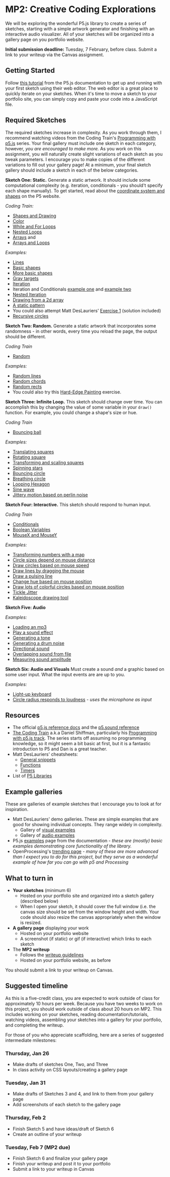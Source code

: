 # MP2: Creative Coding Explorations

We will be exploring the wonderful P5.js library to create a series of sketches,
starting with a simple artwork generator and finishing with an interactive audio
visualizer. All of your sketches will be organized into a gallery page on you
portfolio website.

**Initial submission deadline:** Tuesday, 7 February, before class. Submit a
link to your writeup via the Canvas assignment.

## Getting Started

Follow [this tutorial](https://p5js.org/get-started/) from the P5.js
documentation to get up and running with your first sketch using their web
editor. The web editor is a great place to quickly iterate on your sketches.
When it's time to move a sketch to your portfolio site, you can simply copy and
paste your code into a JavaScript file.

## Required Sketches

The required sketches increase in complexity. As you work through them, I
recommend watching videos from the Coding Train's
[Programming with p5.js](https://thecodingtrain.com/tracks/code-programming-with-p5-js)
series. Your final gallery must include one sketch in each category, however,
_you are encouraged to make more._ As you work on this assignment, you will
naturally create slight variations of each sketch as you tweak parameters. I
encourage you to make copies of the different variations to fill out your
gallery page! At a minimum, your final sketch gallery should include a sketch in
each of the below categories.

**Sketch One: Static.** Generate a static artwork. It should include some
computational complexity (e.g. iteration, conditionals - you should't specify
each shape manually). To get started, read about the
[coordinate system and shapes](https://p5js.org/learn/coordinate-system-and-shapes.html)
on the P5 website.

_Coding Train:_

- [Shapes and Drawing](https://thecodingtrain.com/tracks/code-programming-with-p5-js/code/1-intro/3-shapes-drawing)
- [Color](https://thecodingtrain.com/tracks/code-programming-with-p5-js/code/1-intro/4-color)
- [While and For Loops](https://thecodingtrain.com/tracks/code-programming-with-p5-js/code/4-loops/1-while-for)
- [Nested Loops](https://thecodingtrain.com/tracks/code-programming-with-p5-js/code/4-loops/2-nested)
- [Arrays](https://thecodingtrain.com/tracks/code-programming-with-p5-js/code/7-arrays/1-arrays)
  and
- [Arrays and Loops](https://thecodingtrain.com/tracks/code-programming-with-p5-js/code/7-arrays/2-arrays-loops)

_Examples:_

- [Lines](https://p5js.org/examples/data-true-and-false.html)
- [Basic shapes](https://p5js.org/examples/form-shape-primitives.html)
- [More basic shapes](https://p5js.org/examples/hello-p5-simple-shapes.html)
- [Gray targets](https://p5js.org/examples/structure-functions.html)
- [Iteration](https://p5js.org/examples/control-iteration.html)
- Iteration and Conditionals
  [example one](https://p5js.org/examples/control-conditionals-1.html) and
  [example two](https://p5js.org/examples/control-conditionals-2.html)
- [Nested Iteration](https://p5js.org/examples/control-embedded-iteration.html)
- [Drawing from a 2d array](https://p5js.org/examples/arrays-array-2d.html)
- [A static pattern](https://p5js.org/examples/structure-width-and-height.html)
- You could also attempt Matt DesLauriers'
  [Exercise 1](https://github.com/mattdesl/workshop-p5-intro/blob/master/exercises/1-drawing.md)
  (solution included)
- [Recursive circles](https://p5js.org/examples/structure-recursion.html)

**Sketch Two: Random.** Generate a static artwork that incorporates some
randomness - in other words, every time you reload the page, the output should
be different.

_Coding Train_

- [Random](https://thecodingtrain.com/tracks/code-programming-with-p5-js/code/2-variables/4-random)

_Examples:_

- [Random lines](https://p5js.org/examples/math-random.html)
- [Random chords](https://p5js.org/examples/math-random-chords.html)
- [Random rects](https://glitch.com/edit/#!/p5-example-random-rects)
- You could also try this
  [Hard-Edge Painting](https://github.com/mattdesl/workshop-p5-intro/blob/master/exercises/3-painting.md)
  exercise.

**Sketch Three: Infinite Loop.** This sketch should change over time. You can
accomplish this by changing the value of some variable in your `draw()`
function. For example, you could change a shape's size or hue.

_Coding Train_

- [Bouncing ball](https://thecodingtrain.com/tracks/code-programming-with-p5-js/code/3-conditionals/2-bouncing)

_Examples:_

- [Translating squares](https://p5js.org/examples/transform-translate.html)
- [Rotating square](https://glitch.com/edit/#!/p5-example-loop)
- [Transforming and scaling squares](https://p5js.org/examples/transform-scale.html)
- [Spinning stars](https://p5js.org/examples/form-star.html)
- [Bouncing circle](https://p5js.org/examples/motion-bounce.html)
- [Breathing circle](https://glitch.com/edit/#!/p5-example?path=sketch.js)
- [Looping Hexagon](https://glitch.com/edit/#!/p5-example-hexagon)
- [Sine wave](https://p5js.org/examples/math-sine-wave.html)
- [Jittery motion based on perlin noise](https://p5js.org/examples/math-noise1d.html)

**Sketch Four: Interactive.** This sketch should respond to human input.

_Coding Train_

- [Conditionals](https://thecodingtrain.com/tracks/code-programming-with-p5-js/code/3-conditionals/3-else-if-and-or)
- [Boolean Variables](https://thecodingtrain.com/tracks/code-programming-with-p5-js/code/3-conditionals/4-boolean)
- [MouseX and MouseY](https://thecodingtrain.com/tracks/code-programming-with-p5-js/code/2-variables/1-mouseX-mouseY)

_Examples:_

- [Transforming numbers with a map](https://p5js.org/examples/math-map.html)
- [Circle sizes depend on mouse distance](https://p5js.org/examples/math-distance-2d.html)
- [Draw circles based on mouse speed](https://p5js.org/examples/drawing-patterns.html)
- [Draw lines by dragging the mouse](https://p5js.org/examples/drawing-continuous-lines.html)
- [Draw a pulsing line](https://p5js.org/examples/drawing-pulses.html)
- [Change hue based on mouse position](https://p5js.org/examples/color-hue.html)
- [Draw lots of colorful circles based on mouse position](https://editor.p5js.org/branchwelder/full/rgeVRA-O4)
- [Tickle Jitter](https://p5js.org/examples/interaction-tickle.html)
- [Kaleidoscope drawing tool](https://p5js.org/examples/interaction-kaleidoscope.html)

**Sketch Five: Audio**

_Examples:_

- [Loading an mp3](https://p5js.org/examples/sound-load-and-play-sound.html)
- [Play a sound effect](https://p5js.org/examples/sound-sound-effect.html)
- [Generating a tone](https://glitch.com/edit/#!/tone-example-tap?path=sketch.js)
- [Generating a drum noise](https://p5js.org/examples/sound-noise-drum-envelope.html)
- [Directional sound](https://p5js.org/examples/sound-pan-sound.html)
- [Overlapping sound from file](https://p5js.org/examples/sound-play-mode.html)
- [Measuring sound amplitude](https://p5js.org/examples/sound-measuring-amplitude.html)

**Sketch Six: Audio and Visuals** Must create a sound _and_ a graphic based on
some user input. What the input events are are up to you.

_Examples:_

- [Light-up keyboard](https://p5js.org/examples/hello-p5-song.html)
- [Circle radius responds to loudness](https://glitch.com/edit/#!/dfpi-audio-mic?path=sketch.js) -
  _uses the microphone as input_

## Resources

- The official [p5.js reference docs](https://p5js.org/reference/) and the
  [p5.sound reference](https://p5js.org/reference/#/libraries/p5.sound)
- [The Coding Train](https://thecodingtrain.com/) a.k.a Daniel Shiffman,
  particularly his
  [Programming with p5.js track](https://thecodingtrain.com/tracks/code-programming-with-p5-js).
  The series starts off assuming no programming knowledge, so it might seem a
  bit basic at first, but it is a fantastic introduction to P5 and Dan is a
  great teacher.
- Matt DesLauriers' cheatsheets:
  - [General snippets](https://github.com/mattdesl/workshop-p5-intro/blob/master/docs/snippets.md)
  - [Functions](https://github.com/mattdesl/workshop-p5-intro/blob/master/docs/functions.md)
  - [Timers](https://github.com/mattdesl/workshop-p5-intro/blob/master/docs/timers.md)
- List of [P5 Libraries](https://p5js.org/libraries/)

## Example galleries

These are galleries of example sketches that I encourage you to look at for
inspiration.

- Matt DesLauriers' demo galleries. These are simple examples that are good for
  showing individual concepts. They range widely in complexity.
  - Gallery of [visual examples](https://p5-demos.glitch.me/)
  - Gallery of [audio examples](https://tone-demos.glitch.me/)
- P5.js [examples](https://p5js.org/examples/) page from the documentation -
  _these are (mostly) basic examples demonstrating core functionality of the
  library._
- OpenProcessing's [trending page](https://openprocessing.org/discover/) - _many
  of these are more advanced than I expect you to do for this project, but they
  serve as a wonderful example of how far you can go with p5 and Processing_

## What to turn in

- **Your sketches** (minimum 6)
  - Hosted on your portfolio site and organized into a sketch gallery (described
    below)
  - When I open your sketch, it should cover the full window (i.e. the canvas
    size should be set from the window height and width. Your code should also
    resize the canvas appropriately when the window is resized.
- **A gallery page** displaying your work
  - Hosted on your portfolio website
  - A screenshot (if static) or gif (if interactive) which links to each sketch
- The **MP2 writeup**
  - Follows the [writeup guidelines](/assignments/writeups.md)
  - Hosted on your portfolio website, as before

You should submit a link to your writeup on Canvas.

## Suggested timeline

As this is a five-credit class, you are expected to work outside of class for
approximately 10 hours per week. Because you have two weeks to work on this
project, you should work outside of class about 20 hours on MP2. This includes
working on your sketches, reading documentation/tutorials, watching videos,
assembling your sketches into a gallery for your portfolio, and completing the
writeup.

For those of you who appreciate scaffolding, here are a series of suggested
intermediate milestones:

### Thursday, Jan 26

- Make drafts of sketches One, Two, and Three
- In class activity on CSS layouts/creating a gallery page

### Tuesday, Jan 31

- Make drafts of Sketches 3 and 4, and link to them from your gallery page
- Add screenshots of each sketch to the gallery page

### Thursday, Feb 2

- Finish Sketch 5 and have ideas/draft of Sketch 6
- Create an outline of your writeup

### Tuesday, Feb 7 (MP2 due)

- Finish Sketch 6 and finalize your gallery page
- Finish your writeup and post it to your portfolio
- Submit a link to your writeup in Canvas
